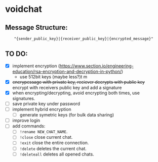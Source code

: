 # voidchat

## Message Structure:
```
    "{sender_public_key}|{receiver_public_key}|{encrypted_message}"
```

## TO DO:
- [x] implement encryption (https://www.section.io/engineering-education/rsa-encryption-and-decryption-in-python/)
    - use 512bit keys (maybe less?)t m
- [x] ~~encrypessage with private key, reciever decrypts with public key~~ encrypt with receivers public key and add a signature
- [x] when encrypting/decrypting, avoid encrypting both times, use signatures.
- [ ] save private key under password
- [ ] implement hybrid encryption
    - [ ] generate symetric keys (for bulk data sharing)
- [ ] improve login
- [ ] add commands:
    - [ ] `!rename NEW_CHAT_NAME`.
    - [ ] `!close` close current chat.
    - [ ] `!exit` close the entire connection.
    - [ ] `!delete` deletes the current chat.
    - [ ] `!deleteall` deletes all opened chats.